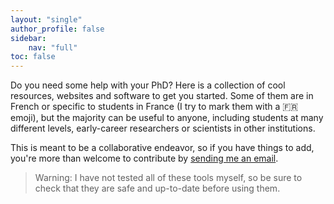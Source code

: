 ```yaml
---
layout: "single"
author_profile: false
sidebar:
    nav: "full"
toc: false
---
```


Do you need some help with your PhD? Here is a collection of cool resources, websites and software to get you started. Some of them are in French or specific to students in France (I try to mark them with a 🇫🇷 emoji), but the majority can be useful to anyone, including students at many different levels, early-career researchers or scientists in other institutions.

This is meant to be a collaborative endeavor, so if you have things to add, you're more than welcome to contribute by <a href="mailto:guillaume.dalle@enpc.fr?subject=contributing to PhD Resources">sending me an email</a>.

> Warning: I have not tested all of these tools myself, so be sure to check that they are safe and up-to-date before using them.
